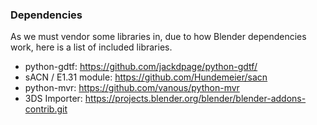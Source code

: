 ### Dependencies

As we must vendor some libraries in, due to how Blender dependencies work, here
is a list of included libraries.

* python-gdtf: https://github.com/jackdpage/python-gdtf/
* sACN / E1.31 module: https://github.com/Hundemeier/sacn
* python-mvr: https://github.com/vanous/python-mvr
* 3DS Importer: https://projects.blender.org/blender/blender-addons-contrib.git
